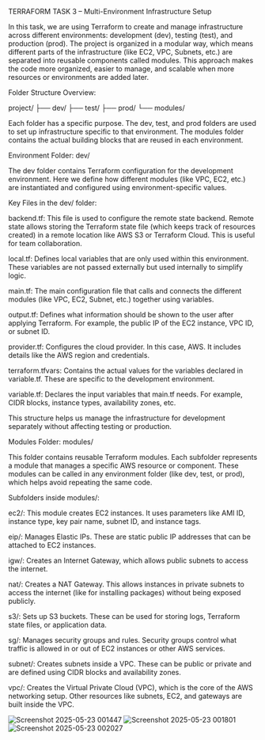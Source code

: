 TERRAFORM TASK 3 – Multi-Environment Infrastructure Setup

In this task, we are using Terraform to create and manage infrastructure across different environments: development (dev), testing (test), and production (prod). The project is organized in a modular way, which means different parts of the infrastructure (like EC2, VPC, Subnets, etc.) are separated into reusable components called modules. This approach makes the code more organized, easier to manage, and scalable when more resources or environments are added later.

Folder Structure Overview:

project/
├── dev/
├── test/
├── prod/
└── modules/

Each folder has a specific purpose. The dev, test, and prod folders are used to set up infrastructure specific to that environment. The modules folder contains the actual building blocks that are reused in each environment.

Environment Folder: dev/

The dev folder contains Terraform configuration for the development environment. Here we define how different modules (like VPC, EC2, etc.) are instantiated and configured using environment-specific values.

Key Files in the dev/ folder:

backend.tf: This file is used to configure the remote state backend. Remote state allows storing the Terraform state file (which keeps track of resources created) in a remote location like AWS S3 or Terraform Cloud. This is useful for team collaboration.

local.tf: Defines local variables that are only used within this environment. These variables are not passed externally but used internally to simplify logic.

main.tf: The main configuration file that calls and connects the different modules (like VPC, EC2, Subnet, etc.) together using variables.

output.tf: Defines what information should be shown to the user after applying Terraform. For example, the public IP of the EC2 instance, VPC ID, or subnet ID.

provider.tf: Configures the cloud provider. In this case, AWS. It includes details like the AWS region and credentials.

terraform.tfvars: Contains the actual values for the variables declared in variable.tf. These are specific to the development environment.

variable.tf: Declares the input variables that main.tf needs. For example, CIDR blocks, instance types, availability zones, etc.

This structure helps us manage the infrastructure for development separately without affecting testing or production.

Modules Folder: modules/

This folder contains reusable Terraform modules. Each subfolder represents a module that manages a specific AWS resource or component. These modules can be called in any environment folder (like dev, test, or prod), which helps avoid repeating the same code.

Subfolders inside modules/:

ec2/: This module creates EC2 instances. It uses parameters like AMI ID, instance type, key pair name, subnet ID, and instance tags.

eip/: Manages Elastic IPs. These are static public IP addresses that can be attached to EC2 instances.

igw/: Creates an Internet Gateway, which allows public subnets to access the internet.

nat/: Creates a NAT Gateway. This allows instances in private subnets to access the internet (like for installing packages) without being exposed publicly.

s3/: Sets up S3 buckets. These can be used for storing logs, Terraform state files, or application data.

sg/: Manages security groups and rules. Security groups control what traffic is allowed in or out of EC2 instances or other AWS services.

subnet/: Creates subnets inside a VPC. These can be public or private and are defined using CIDR blocks and availability zones.

vpc/: Creates the Virtual Private Cloud (VPC), which is the core of the AWS networking setup. Other resources like subnets, EC2, and gateways are built inside the VPC.

![Screenshot 2025-05-23 001447](https://github.com/user-attachments/assets/5c300699-ae56-43d3-b9bb-21f194ed2384)
![Screenshot 2025-05-23 001801](https://github.com/user-attachments/assets/469727b1-a4a6-4b23-87da-e6587de2b1c4)
![Screenshot 2025-05-23 002027](https://github.com/user-attachments/assets/6a712109-820d-4113-9cef-8872b09ef526)
